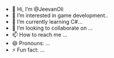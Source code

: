 - 👋 Hi, I’m @JeevanOli
- 👀 I’m interested in game development..
- 🌱 I’m currently learning C#...
- 💞️ I’m looking to collaborate on ...
- 📫 How to reach me ...
- 😄 Pronouns: ...
- ⚡ Fun fact: ...

<!---
JeevanOli/JeevanOli is a ✨ special ✨ repository because its `README.md` (this file) appears on your GitHub profile.
You can click the Preview link to take a look at your changes.
--->
